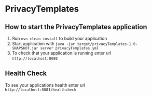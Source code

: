 # PrivacyTemplates

How to start the PrivacyTemplates application
---

1. Run `mvn clean install` to build your application
1. Start application with `java -jar target/privacyTemplates-1.0-SNAPSHOT.jar server privacyTemplates.yml`
1. To check that your application is running enter url `http://localhost:8080`

Health Check
---

To see your applications health enter url `http://localhost:8081/healthcheck`
